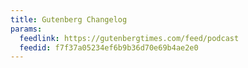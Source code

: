 ```yaml
---
title: Gutenberg Changelog
params:
  feedlink: https://gutenbergtimes.com/feed/podcast
  feedid: f7f37a05234ef6b9b36d70e69b4ae2e0
---
```

